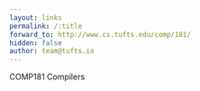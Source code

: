 ```yaml
---
layout: links
permalink: /:title
forward_to: http://www.cs.tufts.edu/comp/181/
hidden: false
author: team@tufts.io
---
```

COMP181 Compilers
